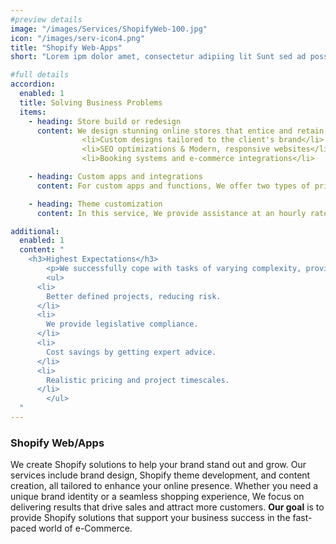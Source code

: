 ```yaml
---
#preview details
image: "/images/Services/ShopifyWeb-100.jpg"
icon: "/images/serv-icon4.png"
title: "Shopify Web-Apps"
short: "Lorem ipm dolor amet, consectetur adipiing lit Sunt sed ad possimus ils magnam maores."

#full details
accordion:
  enabled: 1
  title: Solving Business Problems
  items:
    - heading: Store build or redesign
      content: We design stunning online stores that entice and retain customers. Whether you're launching a new or revamping an existing e-commerce platform, We guarantee a visually captivating and user-friendly experience. Here's what We offer,<br></br>
                <li>Custom designs tailored to the client's brand</li> 
                <li>SEO optimizations & Modern, responsive websites</li>
                <li>Booking systems and e-commerce integrations</li>

    - heading: Custom apps and integrations
      content: For custom apps and functions, We offer two types of pricing, hourly rates or a full quote for the entire app or function. We are flexible to accommodate any requirements you have. All we need is the UI/UX input from your end. Additionally, some apps may incur additional monthly charges due to server management.

    - heading: Theme customization
      content: In this service, We provide assistance at an hourly rate. For both theme liquid editing and adding JavaScript functions.           

additional:
  enabled: 1
  content: "
    <h3>Highest Expectations</h3>
		<p>We successfully cope with tasks of varying complexity, provide longterm guarantees and regularly master new technologies. Our portfolio includes <span style='text-decoration: underline;'>dozens of successfully</span> completed projects of houses of different stores, with high–quality finishes and good repairs.</p>
		<ul>
      <li>
        Better defined projects, reducing risk.
      </li>
      <li>
        We provide legislative compliance.
      </li>
      <li>
        Cost savings by getting expert advice.
      </li>
      <li>
        Realistic pricing and project timescales.
      </li>
		</ul>
  "
---
```


### Shopify Web/Apps

We create Shopify solutions to help your brand stand out and grow.
Our services include brand design, Shopify theme development,
and content creation, all tailored to enhance your online presence.
Whether you need a unique brand identity or a seamless shopping
experience, We focus on delivering results that drive sales and attract
more customers. **Our goal** is to provide Shopify solutions that
support your business success in the fast-paced world of e-Commerce.

